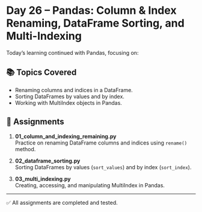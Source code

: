 # Day 26 – Pandas: Column & Index Renaming, DataFrame Sorting, and Multi-Indexing

Today’s learning continued with Pandas, focusing on:

## 📚 Topics Covered
- Renaming columns and indices in a DataFrame.
- Sorting DataFrames by values and by index.
- Working with MultiIndex objects in Pandas.

## 📝 Assignments
1. **01_column_and_indexing_remaining.py**  
   Practice on renaming DataFrame columns and indices using `rename()` method.

2. **02_dataframe_sorting.py**  
   Sorting DataFrames by values (`sort_values`) and by index (`sort_index`).

3. **03_multi_indexing.py**  
   Creating, accessing, and manipulating MultiIndex in Pandas.

---
✅ All assignments are completed and tested.